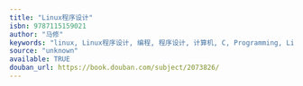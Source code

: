 ```yaml
---
title: "Linux程序设计"
isbn: 9787115159021
author: "马修"
keywords: "linux, Linux程序设计, 编程, 程序设计, 计算机, C, Programming, Linux"
source: "unknown"
available: TRUE
douban_url: https://book.douban.com/subject/2073826/
---
```

